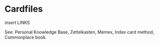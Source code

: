 # Cardfiles

insert LINKS

See: Personal Knowledge Base, Zettelkasten, Memex, Index card method, Commonplace book.